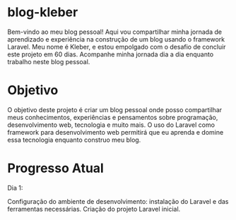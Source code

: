 # blog-kleber
 Bem-vindo ao meu blog pessoal! Aqui vou compartilhar minha jornada de aprendizado e experiência na construção de um blog usando o framework Laravel. Meu nome é Kleber, e estou empolgado com o desafio de concluir este projeto em 60 dias. Acompanhe minha jornada dia a dia enquanto trabalho neste blog pessoal.
# Objetivo
O objetivo deste projeto é criar um blog pessoal onde posso compartilhar meus conhecimentos, experiências e pensamentos sobre programação, desenvolvimento web, tecnologia e muito mais. O uso do Laravel como framework para desenvolvimento web permitirá que eu aprenda e domine essa tecnologia enquanto construo meu blog.

# Progresso Atual
Dia 1:

Configuração do ambiente de desenvolvimento: instalação do Laravel e das ferramentas necessárias.
Criação do projeto Laravel inicial.

